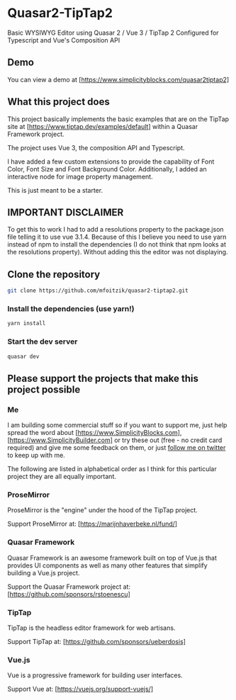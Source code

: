 # Quasar2-TipTap2

Basic WYSIWYG Editor using Quasar 2 / Vue 3 / TipTap 2 Configured for Typescript and Vue's Composition API

## Demo
You can view a demo at [https://www.simplicityblocks.com/quasar2tiptap2]

## What this project does
This project basically implements the basic examples that are on the TipTap site at [https://www.tiptap.dev/examples/default] within a Quasar Framework project.

The project uses Vue 3, the composition API and Typescript.

I have added a few custom extensions to provide the capability of Font Color, Font Size and Font Background Color. Additionally, I added an interactive node for image property management.

This is just meant to be a starter.

## IMPORTANT DISCLAIMER
To get this to work I had to add a resolutions property to the package.json file telling it to use vue 3.1.4. Because of this I believe you need to use yarn instead of npm to install the dependencies (I do not think that npm looks at the resolutions property). Without adding this the editor was not displaying.

## Clone the repository
```bash
git clone https://github.com/mfoitzik/quasar2-tiptap2.git
```

### Install the dependencies (use yarn!)
```bash
yarn install
```

### Start the dev server
```bash
quasar dev
```
## Please support the projects that make this project possible
### Me
I am building some commercial stuff so if you want to support me, just help spread the word about [https://www.SimplicityBlocks.com], [https://www.SimplicityBuilder.com] or try these out (free - no credit card required) and give me some feedback on them, or just [follow me on twitter](https://twitter.com/MikeFoitzik) to keep up with me.

The following are listed in alphabetical order as I think for this particular project they are all equally important.
### ProseMirror
ProseMirror is the "engine" under the hood of the TipTap project.

Support ProseMirror at: [https://marijnhaverbeke.nl/fund/]
### Quasar Framework
Quasar Framework is an awesome framework built on top of Vue.js that provides UI components as well as many other features that simplify building a Vue.js project.

Support the Quasar Framework project at: [https://github.com/sponsors/rstoenescu]
### TipTap
TipTap is the headless editor framework for web artisans. 

Support TipTap at: [https://github.com/sponsors/ueberdosis]
### Vue.js
Vue is a progressive framework for building user interfaces.

Support Vue at: [https://vuejs.org/support-vuejs/]

